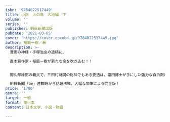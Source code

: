 ```yaml
---
isbn: '9784022517449'
title: 小説　火の鳥　大地編　下
volume: ''
series: ''
publisher: 朝日新聞出版
pubdate: '2021-03-05'
cover: 'https://cover.openbd.jp/9784022517449.jpg'
author: 桜庭一樹／著
description: >-
  漫画の神様・手塚治虫の遺稿に、

  直木賞作家・桜庭一樹が新たな命を吹き込む！！


  間久部緑郎の義父で、三田村財閥の総帥でもある要造は、猿田博士が手にした強力な自白剤により、みずからの来歴を緑郎ら「火の鳥調査隊」に語り始める。そこで明かされたのは、火の鳥には現代の科学では考えられない特殊な力が存在しているという驚くべき事実だった！　すでに日本国政府は、要造率いる秘密結社「鳳凰機関」の協力のもと、火の鳥の力を利用し、大東亞共栄圏に向けて突き進んでるという……国家のためか、あるいはみずからの欲望のためか。戦争に邁進する近代日本の姿を描きながら、人間の生と死、愚かさと尊さを余すところなく描いた歴史SF巨編。

  朝日新聞「be」連載時から話題沸騰。大幅な加筆による完全版！
price: '1700'
genre: ''
target: 一般
format: 単行本
content: 日本文学、小説・物語

---
```


